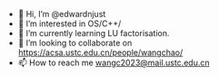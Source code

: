- 👋 Hi, I’m @edwardnjust
- 👀 I’m interested in OS/C++/
- 🌱 I’m currently learning LU factorisation.
- 💞️ I’m looking to collaborate on https://acsa.ustc.edu.cn/people/wangchao/
- 📫 How to reach me wangc2023@mail.ustc.edu.cn

<!---
edwardnjust/edwardnjust is a ✨ special ✨ repository because its `README.md` (this file) appears on your GitHub profile.
You can click the Preview link to take a look at your changes.
--->
